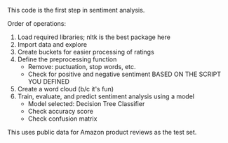 This code is the first step in sentiment analysis. 

Order of operations:
1. Load required libraries; nltk is the best package here
2. Import data and explore
3. Create buckets for easier processing of ratings
4. Define the preprocessing function
   - Remove: puctuation, stop words, etc.
   - Check for positive and negative sentiment BASED ON THE SCRIPT YOU DEFINED
7. Create a word cloud (b/c it's fun)
8. Train, evaluate, and predict sentiment analysis using a model
   - Model selected: Decision Tree Classifier
   - Check accuracy score
   - Check confusion matrix 

This uses public data for Amazon product reviews as the test set.
